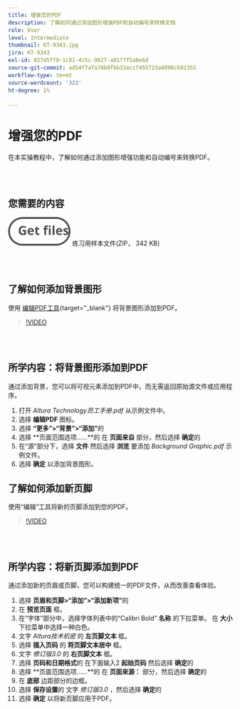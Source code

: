 ```yaml
---
title: 增强您的PDF
description: 了解如何通过添加图形增强PDF和自动编号来转换文档
role: User
level: Intermediate
thumbnail: KT-9343.jpg
jira: KT-9343
exl-id: 827d5ff0-1c81-4c5c-9627-a01f7f5a8e6d
source-git-commit: ad54f7afa78b0fbb31eccf455723a8890cb92355
workflow-type: tm+mt
source-wordcount: '323'
ht-degree: 1%

---
```


# 增强您的PDF

在本实操教程中，了解如何通过添加图形增强功能和自动编号来转换PDF。

<br> 

## 您需要的内容

[![获取文件](../assets/Getfiles.svg)](../assets/Enhance.zip)
练习用样本文件(ZIP， 342 KB)

<br> 

## 了解如何添加背景图形

使用 [编辑PDF工具](https://www.adobe.com/acrobat/online/pdf-editor.html){target="_blank"} 将背景图形添加到PDF。

>[!VIDEO](https://video.tv.adobe.com/v/338746?hidetitle=true)

<br> 

## 所学内容：将背景图形添加到PDF

通过添加背景，您可以将可视元素添加到PDF中，而无需返回原始源文件或应用程序。

1. 打开 *Altura Technology员工手册.pdf* 从示例文件中。
1. 选择 **编辑PDF** 图标。
1. 选择 **“更多”>“背景”>“添加”**&#x200B;的
1. 选择 **页面范围选项……**的
在 **页面来自** 部分，然后选择 **确定**&#x200B;的
1. 在“源”部分下，选择 **文件** 然后选择 **浏览** 要添加 *Background Graphic.pdf* 示例文件。
1. 选择 **确定** 以添加背景图形。

## 了解如何添加新页脚

使用“编辑”工具将新的页脚添加到您的PDF。

>[!VIDEO](https://video.tv.adobe.com/v/338745?hidetitle=true)

<br> 

## 所学内容：将新页脚添加到PDF

通过添加新的页眉或页脚，您可以构建统一的PDF文件，从而改善查看体验。

1. 选择 **页眉和页脚>“添加”>“添加新项”**&#x200B;的
1. 在 **预览页面** 框。
1. 在“字体”部分中，选择字体列表中的“Calibri Bold” **名称** 的下拉菜单。
在 **大小** 下拉菜单中选择一种白色。
1. 文字 *Altura技术机密* 的 **左页脚文本** 框。
1. 选择 **插入页码** 的 **将页脚文本居中** 框。
1. 文字 *修订版3.0* 的 **右页脚文本** 框。
1. 选择 **页码和日期格式**的
在下面输入2 **起始页码** 然后选择 **确定**&#x200B;的
1. 选择 **页面范围选项……**的
在 **页面来源：** 部分，然后选择 **确定**&#x200B;的
1. 在 **底部** 边距部分的边框。
1. 选择 **保存设置**的
文字 *修订版3.0* ，然后选择 **确定**&#x200B;的
1. 选择 **确定** 以将新页脚应用于PDF。

